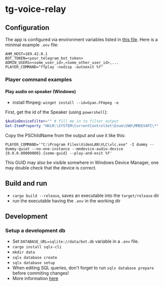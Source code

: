 # tg-voice-relay

## Configuration

The app is configured via environment variables listed in [this file](./src/config.rs). Here is a minimal example `.env` file:

```
AHM_HOST=169.42.0.1
BOT_TOKEN=<your_telegram_bot_token>
ADMIN_USERS=<some_user_id>,<some_other_user_id>,...
PLAYER_COMMAND="ffplay -nodisp -autoexit %f"
```

### Player command examples

#### Play audio on speaker (Windows)

- install ffmpeg: `winget install --id=Gyan.FFmpeg -e`

First, get the id of the Speaker (using `powershell`):

```powershell
$AudioDeviceFilter="" # fill me in to filter output
Get-ItemProperty "HKLM:\SYSTEM\CurrentControlSet\Enum\SWD\MMDEVAPI\*" | Where-Object {($_.FriendlyName -Match $AudioDeviceFilter) -and ($_.PSChildName -Match "0\.0\.0")} | Select-Object -Property FriendlyName,PSChildName
```

Copy the PSChildName from the output and use it like this:

```
PLAYER_COMMAND='"C:\Program Files\VideoLAN\VLC\vlc.exe" -I dummy --dummy-quiet --no-one-instance --mmdevice-audio-device {0.0.0.00000000}.{some-guid} --play-and-exit %f'
```

This GUID may also be visible somwhere in Windows Device Manager, one may double check that the device is correct.

## Build and run

- `cargo build --release`, saves an executable into the `target/release` dir
- run the executable having the `.env` in the working dir

## Development

### Setup a development db

- Set `DATABASE_URL=sqlite://data/bot.db` variable in a `.env` file.
- `cargo install sqlx-cli`
- `mkdir data`
- `sqlx database create`
- `sqlx database setup`
- When editing SQL queries, don't forget to run `sqlx database prepare` before commiting changes!
- More information [here](https://github.com/launchbadge/sqlx/tree/main/sqlx-cli)
